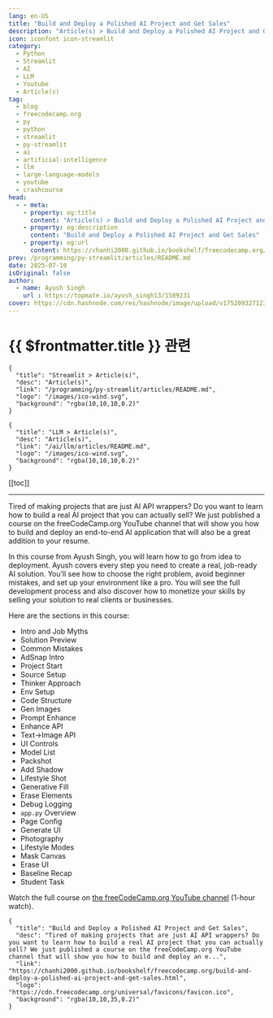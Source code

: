 ```yaml
---
lang: en-US
title: "Build and Deploy a Polished AI Project and Get Sales"
description: "Article(s) > Build and Deploy a Polished AI Project and Get Sales"
icon: iconfont icon-streamlit
category:
  - Python
  - Streamlit
  - AI
  - LLM
  - Youtube
  - Article(s)
tag:
  - blog
  - freecodecamp.org
  - py
  - python
  - streamlit
  - py-streamlit
  - ai
  - artificial-intelligence
  - llm
  - large-language-models
  - youtube
  - crashcourse
head:
  - - meta:
    - property: og:title
      content: "Article(s) > Build and Deploy a Polished AI Project and Get Sales"
    - property: og:description
      content: "Build and Deploy a Polished AI Project and Get Sales"
    - property: og:url
      content: https://chanhi2000.github.io/bookshelf/freecodecamp.org/build-and-deploy-a-polished-ai-project-and-get-sales.html
prev: /programming/py-streamlit/articles/README.md
date: 2025-07-10
isOriginal: false
author:
  - name: Ayush Singh
    url : https://topmate.io/ayush_singh13/1589231
cover: https://cdn.hashnode.com/res/hashnode/image/upload/v1752093271233/de995e0c-8220-4fb1-8d35-acc6b99104ee.jpeg
---
```


# {{ $frontmatter.title }} 관련

```component VPCard
{
  "title": "Streamlit > Article(s)",
  "desc": "Article(s)",
  "link": "/programming/py-streamlit/articles/README.md",
  "logo": "/images/ico-wind.svg",
  "background": "rgba(10,10,10,0.2)"
}
```

```component VPCard
{
  "title": "LLM > Article(s)",
  "desc": "Article(s)",
  "link": "/ai/llm/articles/README.md",
  "logo": "/images/ico-wind.svg",
  "background": "rgba(10,10,10,0.2)"
}
```

[[toc]]

---

<SiteInfo
  name="Build and Deploy a Polished AI Project and Get Sales"
  desc="Tired of making projects that are just AI API wrappers? Do you want to learn how to build a real AI project that you can actually sell? We just published a course on the freeCodeCamp.org YouTube channel that will show you how to build and deploy an e..."
  url="https://freecodecamp.org/news/build-and-deploy-a-polished-ai-project-and-get-sales"
  logo="https://cdn.freecodecamp.org/universal/favicons/favicon.ico"
  preview="https://cdn.hashnode.com/res/hashnode/image/upload/v1752093271233/de995e0c-8220-4fb1-8d35-acc6b99104ee.jpeg"/>

Tired of making projects that are just AI API wrappers? Do you want to learn how to build a real AI project that you can actually sell? We just published a course on the freeCodeCamp.org YouTube channel that will show you how to build and deploy an end-to-end AI application that will also be a great addition to your resume.

In this course from Ayush Singh, you will learn how to go from idea to deployment. Ayush covers every step you need to create a real, job-ready AI solution. You’ll see how to choose the right problem, avoid beginner mistakes, and set up your environment like a pro. You will see the full development process and also discover how to monetize your skills by selling your solution to real clients or businesses.

Here are the sections in this course:

- Intro and Job Myths
- Solution Preview
- Common Mistakes
- AdSnap Intro
- Project Start
- Source Setup
- Thinker Approach
- Env Setup
- Code Structure
- Gen Images
- Prompt Enhance
- Enhance API
- Text→Image API
- UI Controls
- Model List
- Packshot
- Add Shadow
- Lifestyle Shot
- Generative Fill
- Erase Elements
- Debug Logging
- <FontIcon icon="fa-brands fa-python"/>`app.py` Overview
- Page Config
- Generate UI
- Photography
- Lifestyle Modes
- Mask Canvas
- Erase UI
- Baseline Recap
- Student Task

Watch the full course on [<FontIcon icon="fa-brands fa-youtube"/>the freeCodeCamp.org YouTube channel](https://youtu.be/ObiAWFqgpMg) (1-hour watch).

<VidStack src="youtube/ObiAWFqgpMg" />

<!-- TODO: add ARTICLE CARD -->
```component VPCard
{
  "title": "Build and Deploy a Polished AI Project and Get Sales",
  "desc": "Tired of making projects that are just AI API wrappers? Do you want to learn how to build a real AI project that you can actually sell? We just published a course on the freeCodeCamp.org YouTube channel that will show you how to build and deploy an e...",
  "link": "https://chanhi2000.github.io/bookshelf/freecodecamp.org/build-and-deploy-a-polished-ai-project-and-get-sales.html",
  "logo": "https://cdn.freecodecamp.org/universal/favicons/favicon.ico",
  "background": "rgba(10,10,35,0.2)"
}
```
